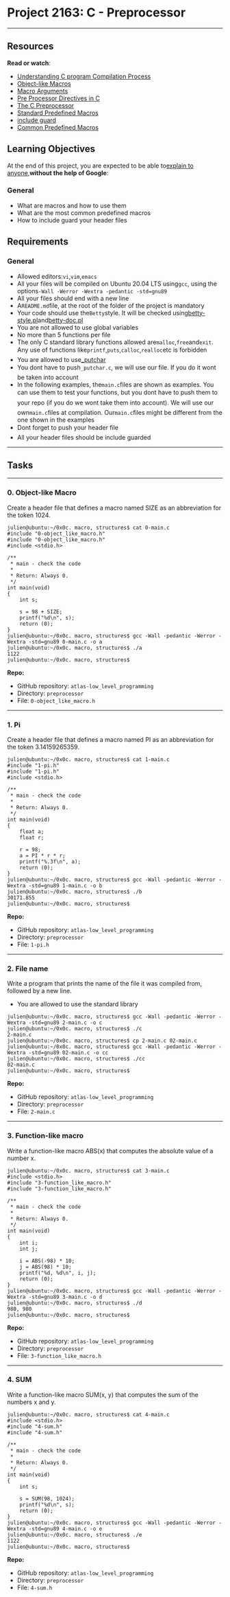 # Project 2163: C - Preprocessor
----


## Resources

**Read or watch**:

* [Understanding C program Compilation Process](https://www.youtube.com/watch?v=VDslRumKvRA)
* [Object-like Macros](https://gcc.gnu.org/onlinedocs/gcc-5.1.0/cpp/Object-like-Macros.html#Object-like-Macros)
* [Macro Arguments](https://gcc.gnu.org/onlinedocs/gcc-5.1.0/cpp/Macro-Arguments.html#Macro-Arguments)
* [Pre Processor Directives in C](https://www.youtube.com/watch?v=X6HiYbY3Uak)
* [The C Preprocessor](https://www.cprogramming.com/tutorial/cpreprocessor.html)
* [Standard Predefined Macros](https://gcc.gnu.org/onlinedocs/gcc-5.1.0/cpp/Standard-Predefined-Macros.html#Standard-Predefined-Macros)
* [include guard](https://en.wikipedia.org/wiki/Include_guard)
* [Common Predefined Macros](https://gcc.gnu.org/onlinedocs/gcc-5.1.0/cpp/Common-Predefined-Macros.html#Common-Predefined-Macros)
## Learning Objectives

At the end of this project, you are expected to be able to[explain to anyone](https://fs.blog/feynman-learning-technique/),**without the help of Google**:

### General

* What are macros and how to use them
* What are the most common predefined macros
* How to include guard your header files
## Requirements

### General

* Allowed editors:`vi`,`vim`,`emacs`
* All your files will be compiled on Ubuntu 20.04 LTS using`gcc`, using the options`-Wall -Werror -Wextra -pedantic -std=gnu89`
* All your files should end with a new line
* A`README.md`file, at the root of the folder of the project is mandatory
* Your code should use the`Betty`style. It will be checked using[betty-style.pl](https://github.com/hs-hq/Betty/blob/master/betty-style.pl)and[betty-doc.pl](https://github.com/hs-hq/Betty/blob/master/betty-doc.pl)
* You are not allowed to use global variables
* No more than 5 functions per file
* The only C standard library functions allowed are`malloc`,`free`and`exit`. Any use of functions like`printf`,`puts`,`calloc`,`realloc`etc is forbidden
* You are allowed to use[_putchar](https://github.com/hs-hq/_putchar.c/blob/master/_putchar.c)
* You dont have to push`_putchar.c`, we will use our file. If you do it wont be taken into account
* In the following examples, the`main.c`files are shown as examples. You can use them to test your functions, but you dont have to push them to your repo (if you do we wont take them into account). We will use our own`main.c`files at compilation. Our`main.c`files might be different from the one shown in the examples
* Dont forget to push your header file
* All your header files should be include guarded

----
## Tasks
---
### 0. Object-like Macro

Create a header file that defines a macro named SIZE as an abbreviation for the token 1024.

```
julien@ubuntu:~/0x0c. macro, structures$ cat 0-main.c
#include "0-object_like_macro.h"
#include "0-object_like_macro.h"
#include <stdio.h>

/**
 * main - check the code
 *
 * Return: Always 0.
 */
int main(void)
{
    int s;

    s = 98 + SIZE;
    printf("%d\n", s);
    return (0);
}
julien@ubuntu:~/0x0c. macro, structures$ gcc -Wall -pedantic -Werror -Wextra -std=gnu89 0-main.c -o a
julien@ubuntu:~/0x0c. macro, structures$ ./a
1122
julien@ubuntu:~/0x0c. macro, structures$

```

**Repo:**

- GitHub repository: `atlas-low_level_programming`
- Directory: `preprocessor`
- File: `0-object_like_macro.h`


---
### 1. Pi

Create a header file that defines a macro named PI as an abbreviation for the token 3.14159265359.

```
julien@ubuntu:~/0x0c. macro, structures$ cat 1-main.c
#include "1-pi.h"
#include "1-pi.h"
#include <stdio.h>

/**
 * main - check the code
 *
 * Return: Always 0.
 */
int main(void)
{
    float a;
    float r;

    r = 98;
    a = PI * r * r;
    printf("%.3f\n", a);
    return (0);
}
julien@ubuntu:~/0x0c. macro, structures$ gcc -Wall -pedantic -Werror -Wextra -std=gnu89 1-main.c -o b
julien@ubuntu:~/0x0c. macro, structures$ ./b
30171.855
julien@ubuntu:~/0x0c. macro, structures$

```

**Repo:**

- GitHub repository: `atlas-low_level_programming`
- Directory: `preprocessor`
- File: `1-pi.h`


---
### 2. File name

Write a program that prints the name of the file it was compiled from, followed by a new line.

- You are allowed to use the standard library

```
julien@ubuntu:~/0x0c. macro, structures$ gcc -Wall -pedantic -Werror -Wextra -std=gnu89 2-main.c -o c
julien@ubuntu:~/0x0c. macro, structures$ ./c
2-main.c
julien@ubuntu:~/0x0c. macro, structures$ cp 2-main.c 02-main.c
julien@ubuntu:~/0x0c. macro, structures$ gcc -Wall -pedantic -Werror -Wextra -std=gnu89 02-main.c -o cc
julien@ubuntu:~/0x0c. macro, structures$ ./cc
02-main.c
julien@ubuntu:~/0x0c. macro, structures$

```

**Repo:**

- GitHub repository: `atlas-low_level_programming`
- Directory: `preprocessor`
- File: `2-main.c`


---
### 3. Function-like macro

Write a function-like macro ABS(x) that computes the absolute value of a number x.

```
julien@ubuntu:~/0x0c. macro, structures$ cat 3-main.c
#include <stdio.h>
#include "3-function_like_macro.h"
#include "3-function_like_macro.h"

/**
 * main - check the code
 *
 * Return: Always 0.
 */
int main(void)
{
    int i;
    int j;

    i = ABS(-98) * 10;
    j = ABS(98) * 10;
    printf("%d, %d\n", i, j);
    return (0);
}
julien@ubuntu:~/0x0c. macro, structures$ gcc -Wall -pedantic -Werror -Wextra -std=gnu89 3-main.c -o d
julien@ubuntu:~/0x0c. macro, structures$ ./d
980, 980
julien@ubuntu:~/0x0c. macro, structures$

```

**Repo:**

- GitHub repository: `atlas-low_level_programming`
- Directory: `preprocessor`
- File: `3-function_like_macro.h`


---
### 4. SUM

Write a function-like macro SUM(x, y) that computes the sum of the numbers x and y.

```
julien@ubuntu:~/0x0c. macro, structures$ cat 4-main.c
#include <stdio.h>
#include "4-sum.h"
#include "4-sum.h"

/**
 * main - check the code
 *
 * Return: Always 0.
 */
int main(void)
{
    int s;

    s = SUM(98, 1024);
    printf("%d\n", s);
    return (0);
}
julien@ubuntu:~/0x0c. macro, structures$ gcc -Wall -pedantic -Werror -Wextra -std=gnu89 4-main.c -o e
julien@ubuntu:~/0x0c. macro, structures$ ./e
1122
julien@ubuntu:~/0x0c. macro, structures$

```

**Repo:**

- GitHub repository: `atlas-low_level_programming`
- Directory: `preprocessor`
- File: `4-sum.h`
